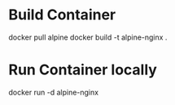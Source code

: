 # Build Container

docker pull alpine
docker build -t alpine-nginx .

# Run Container locally

docker run -d alpine-nginx